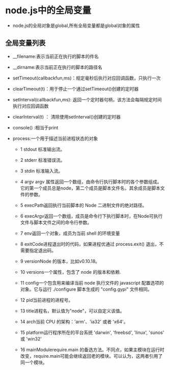 # node.js中的全局变量
   * node.js的全局对象是global,所有全局变量都是global对象的属性


## 全局变量列表

* __filename:表示当前正在执行的脚本的件名

* __dirname:表示当前正在执行的脚本的路径名

* setTimeout(callbackfun,ms)：规定毫秒后执行对应回调函数，只执行一次

* clearTimeout(t)：用于停止一个通过setTimeout()创建的定时器

* setInterval(callbackfun,ms): 返回一个定时器句柄，该方法会每隔规定时间执行对应回调函数

* clearInterval(t) ： 清除使用setInterval()创建的定时器

* console()   :相当于print

* process:一个用于描述当前进程状态的对象
    

    *  1	stdout 标准输出流。

    * 2	stderr 标准错误流。


    * 3	stdin 标准输入流。


    * 4	argv argv 属性返回一个数组，由命令行执行脚本时的各个参数组成。它的第一个成员总是node，第二个成员是脚本文件名，其余成员是脚本文件的参数。


    * 5	execPath返回执行当前脚本的 Node 二进制文件的绝对路径。


    * 6	execArgv返回一个数组，成员是命令行下执行脚本时，在Node可执行文件与脚本文件之间的命令行参数。


    * 7	env返回一个对象，成员为当前 shell 的环境变量


    * 8	exitCode进程退出时的代码，如果进程优通过 process.exit() 退出，不需要指定退出码。

 
    * 9	versionNode 的版本，比如v0.10.18。


    * 10	versions一个属性，包含了 node 的版本和依赖.


    * 11	config一个包含用来编译当前 node 执行文件的 javascript 配置选项的对象。它与运行 ./configure 脚本生成的 "config.gypi" 文件相同。


    * 12	pid当前进程的进程号。


    * 13	title进程名，默认值为"node"，可以自定义该值。


    * 14	arch当前 CPU 的架构：'arm'、'ia32' 或者 'x64'。


    * 15	platform运行程序所在的平台系统 'darwin', 'freebsd', 'linux', 'sunos' 或 'win32'


    * 16	mainModulerequire.main 的备选方法。不同点，如果主模块在运行时改变，require.main可能会继续返回老的模块。可以认为，这两者引用了同一个模块。

